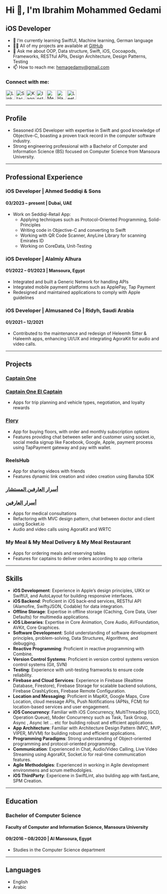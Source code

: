 # Hi 👋, I'm Ibrahim Mohammed Gedami

## iOS Developer

- 🌱 I’m currently learning SwiftUI, Machine learning, German language
- 👨‍💻 All of my projects are available at [GitHub](https://github.com/IbrahimMoGedami?tab=repositories)
- 💬 Ask me about OOP, Data structure, Swift, iOS, Cocoapods, Frameworks, RESTful APIs, Design Architecture, Design Patterns, Testing
- 📫 How to reach me: [hemagedamy@gmail.com](mailto:hemagedamy@gmail.com)

### Connect with me:

[<img align="left" alt="LinkedIn" width="30px" src="https://raw.githubusercontent.com/rahuldkjain/github-profile-readme-generator/master/src/images/icons/Social/linked-in-alt.svg" />](https://linkedin.com/in/ibrahim-mohammed-gedami-7b25a2144)
[<img align="left" alt="Stack Overflow" width="30px" src="https://raw.githubusercontent.com/rahuldkjain/github-profile-readme-generator/master/src/images/icons/Social/stack-overflow.svg" />](https://stackoverflow.com/users/ibrahimogedami)
[<img align="left" alt="Kaggle" width="30px" src="https://raw.githubusercontent.com/rahuldkjain/github-profile-readme-generator/master/src/images/icons/Social/kaggle.svg" />](https://kaggle.com/ebrahimmogedamy)
[<img align="left" alt="Instagram" width="30px" src="https://raw.githubusercontent.com/rahuldkjain/github-profile-readme-generator/master/src/images/icons/Social/instagram.svg" />](https://instagram.com/ibrahim_mo_gedami)
[<img align="left" alt="Medium" width="30px" src="https://raw.githubusercontent.com/rahuldkjain/github-profile-readme-generator/master/src/images/icons/Social/medium.svg" />](https://medium.com/@ibrahim_gedami)
[<img align="left" alt="HackerRank" width="30px" src="https://raw.githubusercontent.com/rahuldkjain/github-profile-readme-generator/master/src/images/icons/Social/hackerrank.svg" />](https://www.hackerrank.com/ebrahimogedamy)
[<img align="left" alt="LeetCode" width="30px" src="https://raw.githubusercontent.com/rahuldkjain/github-profile-readme-generator/master/src/images/icons/Social/leet-code.svg" />](https://www.leetcode.com/ibrahimogedami)

<br />
<br />

---

## Profile

- Seasoned iOS Developer with expertise in Swift and good knowledge of Objective-C, boasting a proven track record in the computer software industry.
- Strong engineering professional with a Bachelor of Computer and Information Science (BS) focused on Computer Science from Mansoura University.

---

## Professional Experience

### iOS Developer | Ahmed Seddiqi & Sons
#### 03/2023 – present | Dubai, UAE

- Work on Seddiqi-Retail App:
  - Applying techniques such as Protocol-Oriented Programming, Solid-Principles
  - Writing code in Objective-C and converting to Swift
  - Working with QR Code Scanner, AnyLine Library for scanning Emirates ID
  - Working on CoreData, Unit-Testing

### iOS Developer | Alalmiy Alhura
#### 01/2022 – 01/2023 | Mansoura, Egypt

- Integrated and built a Generic Network for handling APIs
- Integrated mobile payment platforms such as ApplePay, Tap Payment
- Redesigned and maintained applications to comply with Apple guidelines

### iOS Developer | Almusaned Co | Ridyh, Saudi Arabia
#### 01/2021 – 12/2021
- Contributed to the maintenance and redesign of Heleemh Sitter & Haleemh apps, enhancing UI/UX and integrating AgoraKit for audio and video calls.
---

## Projects

### [Captain One](https://apps.apple.com/bf/app/captain-one/id1636704276)

### [Captain One El Captain](https://apps.apple.com/bf/app/captain-one-driver/id6443598502)

- Apps for trip planning and vehicle types, negotiation, and loyalty rewards


### [Flory](https://apps.apple.com/bf/app/flory/id1566247288)

- App for buying floors, with order and monthly subscription options
- Features providing chat between seller and customer using socket.io, social media signup like Facebook, Google, Apple, payment process using TapPayment gateway and pay with wallet.

### ReelsHub

- App for sharing videos with friends
- Features dynamic link creation and video creation using Banuba SDK

### [أسرار العارفين المستشار](https://apps.apple.com/bf/app/%D8%A3%D8%B3%D8%B1%D8%A7%D8%B1-%D8%A7%D9%84%D8%B9%D8%A7%D8%B1%D9%81%D9%8A%D9%86-%D8%A7%D9%84%D9%85%D8%B3%D8%AA%D8%B4%D8%A7%D8%B1/id1605566822)

### [أسرار العارفين](https://apps.apple.com/bf/app/%D8%A3%D8%B3%D8%B1%D8%A7%D8%B1-%D8%A7%D9%84%D8%B9%D8%A7%D8%B1%D9%81%D9%8A%D9%86/id1605566829)

- Apps for medical consultations
- Refactoring with MVC design pattern, chat between doctor and client using Socket.io
- Audio and video calls using AgoraKit and WRTC

### My Meal & My Meal Delivery & My Meal Restaurant

- Apps for ordering meals and reserving tables
- Features for captains to deliver orders according to app criteria

---

## Skills

- **iOS Development**: Experience in Apple’s design principles, UIKit or SwiftUI, and AutoLayout for building responsive interfaces.
- **iOS Backend**: Proficient in iOS back-end services, RESTful API (Alamofire, SwiftyJSON, Codable) for data integration.
- **Offline Storage**: Expertise in offline storage (Caching, Core Data, User Defaults) for multimedia applications.
- **iOS Liberaries**: Expertise in Core Animation, Core Audio, AVFoundation, AVKit, Core Graphices.
- **Software Development**: Solid understanding of software development principles, problem-solving, Data Structures, Algorithms, and debugging.
- **Reactive Programming**: Proficient in reactive programming with Combine.
- **Version Control Systems**: Proficient in version control systems version control systems (Git, SVN)
- **Testing**: Experience with unit-testing framworks to ensure code reliability.
- **Firebase and Cloud Services**: Experience in Firebase (Realtime Database, Firestore), Firebase Storage for scalable backend solutions, Firebase CrashLytices, Firebase Remote Configuration.
- **Location and Messaging**: Proficient in MapKit, Google Maps, Core Location, cloud message APIs, Push Notifications (APNs, FCM) for location-based services and user engagement.
- **iOS Concurrency**: Familiar with iOS Concurrency, MultiThreading (GCD, Operation Queue), Moder Concurrency such as Task, Task Group, Async , Async let ... etc for building robust and efficient applications.
- **App Architecture**: Familiar with Architecture Design Pattern (MVC, MVP, VIPER, MVVM) for building robust and efficient applications.
- **Programming Paradigms**: Strong understanding of Object-oriented programming and protocol-oriented programming.
- **Communication**: Experienced in Chat, Audio/Video Calling, Live Video Streaming using AgoraKit, Socket.io for real-time communication features.
- **Agile Methodolgies**: Experienced in working in Agile development environmens and scrum methodolgies.
- **iOS ThirdParty**: Expericene in SwiftLint, also bulding app with fastLane, SPM Creation.
---

## Education

### Bachelor of Computer Science
#### Faculty of Computer and Information Science, Mansoura University
#### 09/2016 – 08/2020 | Al Mansoura, Egypt

- Studies in the Computer Science department

---

## Languages

- English
- Arabic
